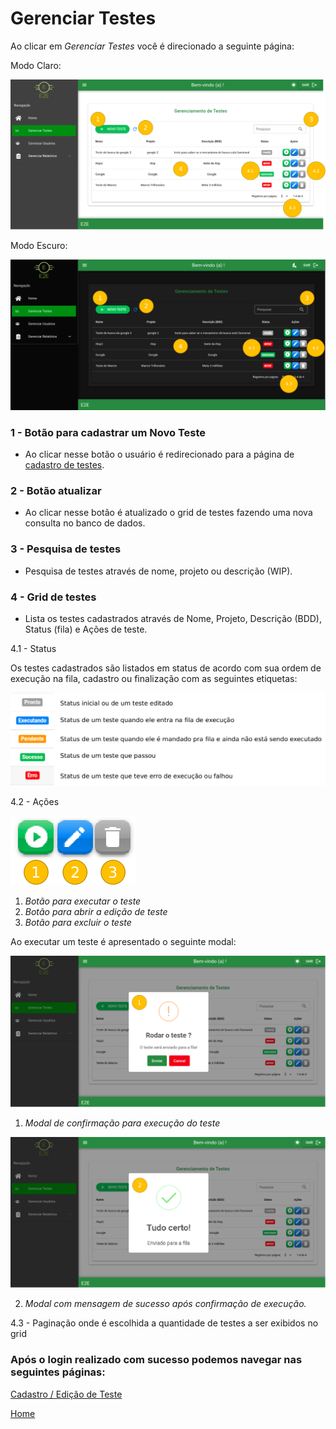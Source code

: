 # Gerenciar Testes

Ao clicar em *Gerenciar Testes* você é direcionado a seguinte página:

Modo Claro:

![GerenciarTestes/Untitled.png](GerenciarTestes/Untitled.png)

Modo Escuro:

![GerenciarTestes/Untitled%201.png](GerenciarTestes/Untitled%201.png)

### 1 - Botão para cadastrar um Novo Teste

- Ao clicar nesse botão o usuário é redirecionado para a página de [cadastro de testes](GerenciarTestes/CadastroEdicaodeTestes.md).

### 2 - Botão atualizar

- Ao clicar nesse botão é atualizado o grid de testes fazendo uma nova consulta no banco de dados.

### 3 - Pesquisa de testes

- Pesquisa de testes através de nome, projeto ou descrição (WIP).

### 4 - Grid de testes

- Lista os testes cadastrados através de Nome, Projeto, Descrição (BDD), Status (fila) e Ações de teste.

4.1 - Status

Os testes cadastrados são listados em status de acordo com sua ordem de execução na fila, cadastro ou finalização com as seguintes etiquetas:

![GerenciarTestes/Untitled%202.png](GerenciarTestes/Untitled%202.png)

4.2 - Ações

![GerenciarTestes/Untitled%203.png](GerenciarTestes/Untitled%203.png)

1. *Botão para executar o teste*
2. *Botão para abrir a edição de teste*
3. *Botão para excluir o teste*

Ao executar um teste é apresentado o seguinte modal:

![GerenciarTestes/Untitled%204.png](GerenciarTestes/Untitled%204.png)



1. *Modal de confirmação para execução do teste*

![GerenciarTestes/Untitled%205.png](GerenciarTestes/Untitled%205.png)

2.  *Modal com mensagem de sucesso após confirmação de execução.*

4.3 - Paginação onde é escolhida a quantidade de testes a ser exibidos no grid

### Após o login realizado com sucesso podemos navegar nas seguintes páginas:

[Cadastro / Edição de Teste](GerenciarTestes/CadastroEdicaodeTestes.md)

[Home](../Home.md)
